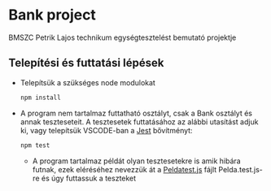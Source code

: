 # Bank project

BMSZC Petrik Lajos technikum egységtesztelést bemutató projektje

## Telepítési és futtatási lépések

- Telepítsük a szükséges node modulokat

    ```sh
    npm install
    ```

- A program nem tartalmaz futtatható osztályt, csak a Bank osztályt és annak teszteseteit. A tesztesetek futtatásához az alábbi utasítást adjuk ki, vagy telepítsük VSCODE-ban a [Jest](https://marketplace.visualstudio.com/items?itemName=Orta.vscode-jest) bővítményt:

    ```sh
    npm test
    ```

  - A program tartalmaz példát olyan tesztesetekre is amik hibára futnak, ezek eléréséhez nevezzük át a [Peldatest.js](./src/Peldatest.js) fájlt Pelda.test.js-re és úgy futtassuk a teszteket
